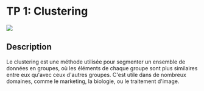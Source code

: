 # TP 1: Clustering

![](https://camo.githubusercontent.com/2a38ea187003fcb1a30df3c261fcc94300d9555ea3b0cde94e0d36cd1fad0c65/68747470733a2f2f7261772e67697468756275736572636f6e74656e742e636f6d2f4175746f6d6174616e74732f70726f6a6574732d64652d7065726d616e656e63652f6d61737465722f696d6167652d686f7374696e672f636c7573746572696e672f636c7573746572696e672e6a706567)

## Description
Le clustering est une méthode utilisée pour segmenter un ensemble de données en groupes, où les éléments de chaque groupe sont plus similaires entre eux qu'avec ceux d'autres groupes. C'est utile dans de nombreux domaines, comme le marketing, la biologie, ou le traitement d'image.
